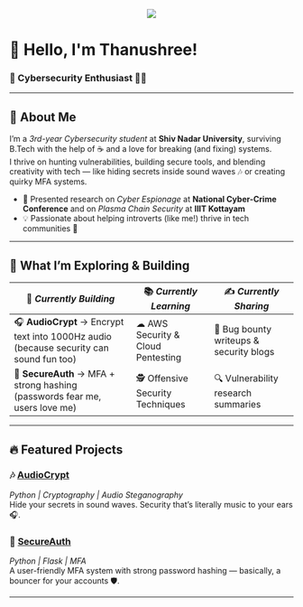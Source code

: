 <!-- Banner Image (replace with your own if you like a graphic) -->
<p align="center">
  <img src="https://capsule-render.vercel.app/api?type=waving&color=0:1e90ff,100:9370db&height=200&section=header&text=Thanushree%20👩‍💻&fontSize=50&fontColor=ffffff&animation=fadeIn" />
</p>

# 👋 Hello, I'm Thanushree!  

### 🚀 Cybersecurity Enthusiast 🕵️‍♀️  

---

## 🌟 About Me  

I’m a *3rd-year Cybersecurity student* at **Shiv Nadar University**, surviving B.Tech with the help of ☕ and a love for breaking (and fixing) systems.  
I thrive on hunting vulnerabilities, building secure tools, and blending creativity with tech — like hiding secrets inside sound waves 🎶 or creating quirky MFA systems.  

- 📝 Presented research on *Cyber Espionage* at **National Cyber-Crime Conference** and on *Plasma Chain Security* at **IIIT Kottayam**  
- 💡 Passionate about helping introverts (like me!) thrive in tech communities 🚀  

---

## 🔭 What I’m Exploring & Building  

| 🚧 *Currently Building*                  | 📚 *Currently Learning*             | ✍ *Currently Sharing*                 |
|------------------------------------------|-------------------------------------|----------------------------------------|
| 🎧 **AudioCrypt** → Encrypt text into 1000Hz audio (because security can sound fun too) | ☁ AWS Security & Cloud Pentesting  | 📖 Bug bounty writeups & security blogs |
| 🔐 **SecureAuth** → MFA + strong hashing (passwords fear me, users love me) | 🕵 Offensive Security Techniques   | 🔍 Vulnerability research summaries     |

---

## 🔥 Featured Projects  

### 🎶 [AudioCrypt](https://github.com/yourusername/audiocrypt)  
*Python | Cryptography | Audio Steganography*  
Hide your secrets in sound waves. Security that’s literally music to your ears 🎧.  

### 🔑 [SecureAuth](https://github.com/yourusername/secureauth)  
*Python | Flask | MFA*  
A user-friendly MFA system with strong password hashing — basically, a bouncer for your accounts 🛡️.  

---  



